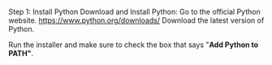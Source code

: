 Step 1: Install Python
Download and Install Python:
Go to the official Python website.
      https://www.python.org/downloads/
Download the latest version of Python.

Run the installer and make sure to check the box that says "**Add Python to PATH"**.
